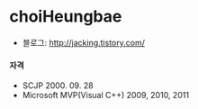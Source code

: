 # choiHeungbae
- 블로그: http://jacking.tistory.com/

#### 자격
- SCJP   2000. 09. 28
- Microsoft MVP(Visual C++) 2009, 2010, 2011

